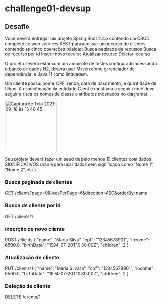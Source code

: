 # challenge01-devsup

## Desafio 

Você deverá entregar um projeto Spring Boot 2.4.x contendo um CRUD completo de web services REST para acessar um recurso de clientes, contendo as cinco operações básicas:
Busca paginada de recursos
Busca de recurso por id
Inserir novo recurso
Atualizar recurso
Deletar recurso

O projeto deverá estar com um ambiente de testes configurado acessando o banco de dados H2, deverá usar Maven como gerenciador de dependência, e Java 11 como linguagem.

Um cliente possui nome, CPF, renda, data de nascimento, e quantidade de filhos. A especificação da entidade Client é mostrada a seguir (você deve seguir à risca os nomes de classe e atributos mostrados no diagrama):

<img width="168" alt="Captura de Tela 2021-09-18 às 13 40 45" src="https://user-images.githubusercontent.com/63745509/133896045-ca1c75c5-4c66-47ea-a40b-e68c430a47c6.png">

Seu projeto deverá fazer um seed de pelo menos 10 clientes com dados SIGNIFICATIVOS (não é para usar dados sem significado como “Nome 1”, “Nome 2”, etc.).


### Busca paginada de clientes

GET /clients?page=0&linesPerPage=6&direction=ASC&orderBy=name

### Busca de cliente por id

GET /clients/1

### Inserção de novo cliente

POST /clients
{
  "name": "Maria Silva",
  "cpf": "12345678901",
  "income": 6500.0,
  "birthDate": "1994-07-20T10:30:00Z",
  "children": 2
}

### Atualização de cliente
PUT /clients/1
{
  "name": "Maria Silvaaa",
  "cpf": "12345678901",
  "income": 6500.0,
  "birthDate": "1994-07-20T10:30:00Z",
  "children": 2
}
### Deleção de cliente
DELETE /clients/1


